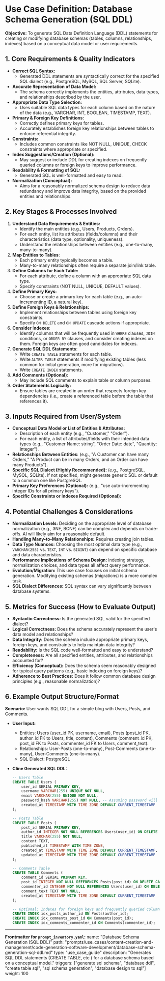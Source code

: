 # Use Case Definition: Database Schema Generation (SQL DDL)

**Objective:** To generate SQL Data Definition Language (DDL) statements for creating or modifying database schemas (tables, columns, relationships, indexes) based on a conceptual data model or user requirements.

## 1. Core Requirements & Quality Indicators

*   **Correct SQL Syntax:**
    *   Generated DDL statements are syntactically correct for the specified SQL dialect (e.g., PostgreSQL, MySQL, SQL Server, SQLite).
*   **Accurate Representation of Data Model:**
    *   The schema correctly implements the entities, attributes, data types, and relationships described by the user.
*   **Appropriate Data Type Selection:**
    *   Uses suitable SQL data types for each column based on the nature of the data (e.g., VARCHAR, INT, BOOLEAN, TIMESTAMP, TEXT).
*   **Primary & Foreign Key Definitions:**
    *   Correctly defines primary keys for tables.
    *   Accurately establishes foreign key relationships between tables to enforce referential integrity.
*   **Constraints:**
    *   Includes common constraints like NOT NULL, UNIQUE, CHECK constraints where appropriate or specified.
*   **Index Suggestions/Creation (Optional):**
    *   May suggest or include DDL for creating indexes on frequently queried columns or foreign keys to improve performance.
*   **Readability & Formatting of SQL:**
    *   Generated SQL is well-formatted and easy to read.
*   **Normalization (Conceptual):**
    *   Aims for a reasonably normalized schema design to reduce data redundancy and improve data integrity, based on the provided entities and relationships.

## 2. Key Stages & Processes Involved

1.  **Understand Data Requirements & Entities:**
    *   Identify the main entities (e.g., Users, Products, Orders).
    *   For each entity, list its attributes (fields/columns) and their characteristics (data type, optionality, uniqueness).
    *   Understand the relationships between entities (e.g., one-to-many, many-to-many).
2.  **Map Entities to Tables:**
    *   Each primary entity typically becomes a table.
    *   Many-to-many relationships often require a separate join/link table.
3.  **Define Columns for Each Table:**
    *   For each attribute, define a column with an appropriate SQL data type.
    *   Specify constraints (NOT NULL, UNIQUE, DEFAULT values).
4.  **Define Primary Keys:**
    *   Choose or create a primary key for each table (e.g., an auto-incrementing ID, a natural key).
5.  **Define Foreign Keys & Relationships:**
    *   Implement relationships between tables using foreign key constraints.
    *   Specify `ON DELETE` and `ON UPDATE` cascade actions if appropriate.
6.  **Consider Indexes:**
    *   Identify columns that will be frequently used in `WHERE` clauses, `JOIN` conditions, or `ORDER BY` clauses, and consider creating indexes on them. Foreign keys are often good candidates for indexes.
7.  **Generate SQL DDL Statements:**
    *   Write `CREATE TABLE` statements for each table.
    *   Write `ALTER TABLE` statements if modifying existing tables (less common for initial generation, more for migrations).
    *   Write `CREATE INDEX` statements.
8.  **Add Comments (Optional):**
    *   May include SQL comments to explain table or column purposes.
9.  **Order Statements Logically:**
    *   Ensure tables are created in an order that respects foreign key dependencies (i.e., create a referenced table before the table that references it).

## 3. Inputs Required from User/System

*   **Conceptual Data Model or List of Entities & Attributes:**
    *   Description of each entity (e.g., "Customer," "Order").
    *   For each entity, a list of attributes/fields with their intended data types (e.g., "Customer Name: string", "Order Date: date", "Quantity: integer").
*   **Relationships Between Entities:** (e.g., "A Customer can have many Orders," "A Product can be in many Orders, and an Order can have many Products").
*   **Specific SQL Dialect (Highly Recommended):** (e.g., PostgreSQL, MySQL, SQLite). If not specified, might generate generic SQL or default to a common one like PostgreSQL.
*   **Primary Key Preferences (Optional):** (e.g., "use auto-incrementing integer IDs for all primary keys").
*   **Specific Constraints or Indexes Required (Optional):**

## 4. Potential Challenges & Considerations

*   **Normalization Levels:** Deciding on the appropriate level of database normalization (e.g., 3NF, BCNF) can be complex and depends on trade-offs. AI will likely aim for a reasonable default.
*   **Handling Many-to-Many Relationships:** Requires creating join tables.
*   **Data Type Nuances:** Choosing the most optimal data type (e.g., `VARCHAR(255)` vs. `TEXT`, `INT` vs. `BIGINT`) can depend on specific database and data characteristics.
*   **Performance Implications of Schema Design:** Indexing strategy, normalization choices, and data types all affect query performance.
*   **Evolution/Migration:** This use case focuses on initial schema generation. Modifying existing schemas (migrations) is a more complex task.
*   **SQL Dialect Differences:** SQL syntax can vary significantly between database systems.

## 5. Metrics for Success (How to Evaluate Output)

*   **Syntactic Correctness:** Is the generated SQL valid for the specified dialect?
*   **Logical Correctness:** Does the schema accurately represent the user's data model and relationships?
*   **Data Integrity:** Does the schema include appropriate primary keys, foreign keys, and constraints to help maintain data integrity?
*   **Readability:** Is the SQL code well-formatted and easy to understand?
*   **Completeness:** Are all specified entities, attributes, and relationships accounted for?
*   **Efficiency (Conceptual):** Does the schema seem reasonably designed for typical query patterns (e.g., basic indexing on foreign keys)?
*   **Adherence to Best Practices:** Does it follow common database design principles (e.g., reasonable normalization)?

## 6. Example Output Structure/Format
**Scenario:** User wants SQL DDL for a simple blog with Users, Posts, and Comments.
*   **User Input:**
    *   Entities: Users (user_id PK, username, email), Posts (post_id PK, author_id FK to Users, title, content), Comments (comment_id PK, post_id FK to Posts, commenter_id FK to Users, comment_text).
    *   Relationships: User-Posts (one-to-many), Post-Comments (one-to-many), User-Comments (one-to-many).
    *   SQL Dialect: PostgreSQL

*   **Cline Generated SQL DDL:**
    ```sql
    -- Users Table
    CREATE TABLE Users (
        user_id SERIAL PRIMARY KEY,
        username VARCHAR(255) UNIQUE NOT NULL,
        email VARCHAR(255) UNIQUE NOT NULL,
        password_hash VARCHAR(255) NOT NULL, -- Assuming password will be hashed
        created_at TIMESTAMP WITH TIME ZONE DEFAULT CURRENT_TIMESTAMP
    );

    -- Posts Table
    CREATE TABLE Posts (
        post_id SERIAL PRIMARY KEY,
        author_id INTEGER NOT NULL REFERENCES Users(user_id) ON DELETE CASCADE,
        title VARCHAR(255) NOT NULL,
        content TEXT,
        published_at TIMESTAMP WITH TIME ZONE,
        created_at TIMESTAMP WITH TIME ZONE DEFAULT CURRENT_TIMESTAMP,
        updated_at TIMESTAMP WITH TIME ZONE DEFAULT CURRENT_TIMESTAMP
    );

    -- Comments Table
    CREATE TABLE Comments (
        comment_id SERIAL PRIMARY KEY,
        post_id INTEGER NOT NULL REFERENCES Posts(post_id) ON DELETE CASCADE,
        commenter_id INTEGER NOT NULL REFERENCES Users(user_id) ON DELETE CASCADE,
        comment_text TEXT NOT NULL,
        created_at TIMESTAMP WITH TIME ZONE DEFAULT CURRENT_TIMESTAMP
    );

    -- Optional: Indexes for foreign keys and frequently queried columns
    CREATE INDEX idx_posts_author_id ON Posts(author_id);
    CREATE INDEX idx_comments_post_id ON Comments(post_id);
    CREATE INDEX idx_comments_commenter_id ON Comments(commenter_id);
    ```

---
**Frontmatter for `prompt_inventory.yaml`:**
name: "Database Schema Generation (SQL DDL)"
path: "prompts/use_cases/content-creation-and-management/code-generation-software-development/database-schema-generation-sql-ddl.md"
type: "use_case_guide"
description: "Generates SQL DDL statements (CREATE TABLE, etc.) for a database schema based on a conceptual model."
triggers: ["generate sql schema", "database ddl", "create table sql", "sql schema generation", "database design to sql"]
weight: 100
